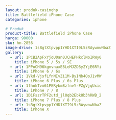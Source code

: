 ```yaml
---
layout: produk-casinghp
title: Battlefield iPhone Case
categories: iphone

# Produk
product-title: Battlefield iPhone Case
harga: 90000
sku: hn-2856
image-drive: 1sBgtXtpvpp1YHD1XTI9L5zRAywnwNbaZ
gallery:
  - url: 1PCB2ApFxYjoU0an0JCHEPHkclNoIRWy0
    title: iPhone 5 / 5s / SE
  - url: 1PPoCH96kgmvnaxEBLeMJZD5y2YjE6RYi
    title: iPhone 6 / 6s
  - url: 1Vkd-VjsfLfnNIvZi1M-ByINb4OoJ1vMW
    title: iPhone 6 Plus / 6s Plus
  - url: 1fhnkTvm61PERybmBzfnvY-PZgVjqUxic
    title: iPhone 7 / 8
  - url: 1D1FszrTPF2utd_jl0qb2Ebk8b3hRWB_2
    title: iPhone 7 Plus / 8 Plus
  - url: 1sBgtXtpvpp1YHD1XTI9L5zRAywnwNbaZ
    title: iPhone X
---
```


